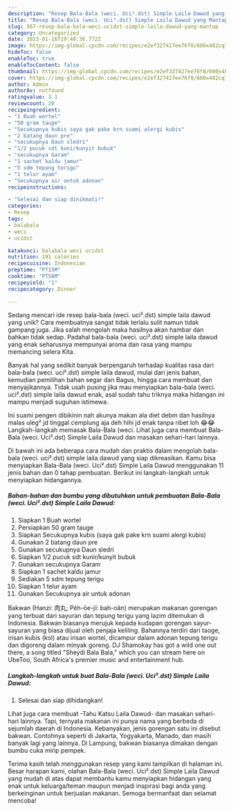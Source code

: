 ```yaml
---
description: "Resep Bala-Bala (weci. Uci².dst) Simple Laila Dawud yang Mantap"
title: "Resep Bala-Bala (weci. Uci².dst) Simple Laila Dawud yang Mantap"
slug: 567-resep-bala-bala-weci-ucidst-simple-laila-dawud-yang-mantap
category: Uncategorized
date: 2023-01-16T19:40:36.772Z
image: https://img-global.cpcdn.com/recipes/e2ef327427ee76f8/680x482cq70/bala-bala-weci-ucidst-simple-laila-dawud-foto-resep-utama.jpg
hideToc: false
enableToc: true
enableTocContent: false
thumbnail: https://img-global.cpcdn.com/recipes/e2ef327427ee76f8/680x482cq70/bala-bala-weci-ucidst-simple-laila-dawud-foto-resep-utama.jpg
cover: https://img-global.cpcdn.com/recipes/e2ef327427ee76f8/680x482cq70/bala-bala-weci-ucidst-simple-laila-dawud-foto-resep-utama.jpg
author: Admin
authorAv: notfound
ratingvalue: 3.1
reviewcount: 20
recipeingredient:
- "1 Buah wortel"
- "50 gram tauge"
- "Secukupnya kubis saya gak pake krn suami alergi kubis"
- "2 batang daun pre"
- "secukupnya Daun sledri"
- "1/2 pucuk sdt kunirkunyit bubuk"
- "secukupnya Garam"
- "1 sachet kaldu jamur"
- "5 sdm tepung terigu"
- "1 telur ayam"
- "Secukupnya air untuk adonan"
recipeinstructions:

- "Selesai dan siap dinikmati!"
categories:
- Resep
tags:
- balabala
- weci
- ucidst

katakunci: balabala weci ucidst 
nutrition: 191 calories
recipecuisine: Indonesian
preptime: "PT15M"
cooktime: "PT56M"
recipeyield: "1"
recipecategory: Dinner

---
```





Sedang mencari ide resep bala-bala (weci. uci².dst) simple laila dawud yang unik? Cara membuatnya sangat tidak terlalu sulit namun tidak gampang juga. Jika salah mengolah maka hasilnya akan hambar dan bahkan tidak sedap. Padahal bala-bala (weci. uci².dst) simple laila dawud yang enak seharusnya mempunyai aroma dan rasa yang mampu memancing selera Kita.





Banyak hal yang sedikit banyak berpengaruh terhadap kualitas rasa dari bala-bala (weci. uci².dst) simple laila dawud, mulai dari jenis bahan, kemudian pemilihan bahan segar dan Bagus, hingga cara membuat dan menyajikannya. Tidak usah pusing jika mau menyiapkan bala-bala (weci. uci².dst) simple laila dawud enak,      asal sudah tahu triknya maka hidangan ini mampu menjadi suguhan istimewa.














Ini suami pengen dibikinin nah akunya makan ala diet debm dan hasilnya malas uleg² jd tinggal cemplung aja deh hihi jd enak tanpa ribet loh 😂😂 Langkah-langkah memasak Bala-Bala (weci. Lihat juga cara membuat Bala-Bala (weci. Uci².dst) Simple Laila Dawud dan masakan sehari-hari lainnya.






Di bawah ini ada beberapa cara mudah dan praktis dalam mengolah bala-bala (weci. uci².dst) simple laila dawud yang siap dikreasikan. Kamu bisa menyiapkan Bala-Bala (weci. Uci².dst) Simple Laila Dawud menggunakan 11 jenis bahan dan 0 tahap pembuatan. Berikut ini langkah-langkah untuk menyiapkan hidangannya.

<!--inarticleads1-->

##### Bahan-bahan dan bumbu yang dibutuhkan untuk pembuatan Bala-Bala (weci. Uci².dst) Simple Laila Dawud:

1. Siapkan 1 Buah wortel
1. Persiapkan 50 gram tauge
1. Siapkan Secukupnya kubis (saya gak pake krn suami alergi kubis)
1. Gunakan 2 batang daun pre
1. Gunakan secukupnya Daun sledri
1. Siapkan 1/2 pucuk sdt kunir/kunyit bubuk
1. Gunakan secukupnya Garam
1. Siapkan 1 sachet kaldu jamur
1. Sediakan 5 sdm tepung terigu
1. Siapkan 1 telur ayam
1. Gunakan Secukupnya air untuk adonan


Bakwan (Hanzi: 肉丸; Pe̍h-ōe-jī: bah-oân) merupakan makanan gorengan yang terbuat dari sayuran dan tepung terigu yang lazim ditemukan di Indonesia. Bakwan biasanya merujuk kepada kudapan gorengan sayur-sayuran yang biasa dijual oleh penjaja keliling. Bahannya terdiri dari taoge, irisan kubis (kol) atau irisan wortel, dicampur dalam adonan tepung terigu dan digoreng dalam minyak goreng. DJ Shamokay has got a wild one out there, a song titled &#34;Sheydi Bala Bala,&#34; which you can stream here on UbeToo, South Africa&#39;s premier music and entertainment hub. 

<!--inarticleads2-->

##### Langkah-langkah untuk buat Bala-Bala (weci. Uci².dst) Simple Laila Dawud:


1. Selesai dan siap dihidangkan!

Lihat juga cara membuat -Tahu Katsu Laila Dawud- dan masakan sehari-hari lainnya. Tapi, ternyata makanan ini punya nama yang berbeda di sejumlah daerah di Indonesia. Kebanyakan, jenis gorengan satu ini disebut bakwan. Contohnya seperti di Jakarta, Yogyakarta, Manado, dan masih banyak lagi yang lainnya. Di Lampung, bakwan biasanya dimakan dengan bumbu cuka mirip pempek. 

Terima kasih telah menggunakan resep yang kami tampilkan di halaman ini. Besar harapan kami, olahan Bala-Bala (weci. Uci².dst) Simple Laila Dawud yang mudah di atas dapat membantu kamu menyiapkan hidangan yang enak untuk keluarga/teman maupun menjadi inspirasi bagi anda yang berkeinginan untuk berjualan makanan. Semoga bermanfaat dan selamat mencoba!
